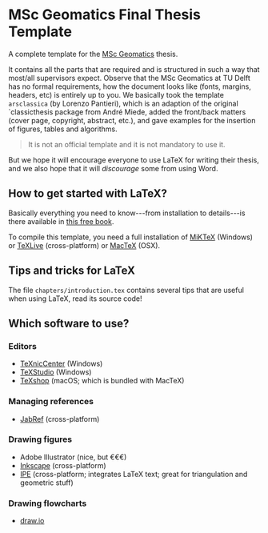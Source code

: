 # MSc Geomatics Final Thesis Template

A complete template for the [MSc Geomatics](http://geomatics.tudelft.nl) thesis.

It contains all the parts that are required and is structured in such a way that most/all supervisors expect.
Observe that the MSc Geomatics at TU Delft has no formal requirements, how the document looks like (fonts, margins, headers, etc) is entirely up to you. 
We basically took the template `arsclassica` (by Lorenzo Pantieri), which is an adaption of the original `classicthesis package from André Miede, added the front/back matters (cover page, copyright, abstract, etc.), and gave examples for the insertion of figures, tables and algorithms.

> It is not an official template and it is not mandatory to use it.

But we hope it will encourage everyone to use LaTeX for writing their thesis, and we also hope that it will *discourage* some from using Word.


## How to get started with LaTeX?

Basically everything you need to know---from installation to details---is there available in [this free book](http://en.wikibooks.org/wiki/LaTeX).

To compile this template, you need a full installation of [MiKTeX](http://miktex.org/about) (Windows) or [TeXLive](https://www.tug.org/texlive) (cross-platform) or [MacTeX](https://tug.org/mactex) (OSX). 


## Tips and tricks for LaTeX

The file `chapters/introduction.tex` contains several tips that are useful when using LaTeX, read its source code!


## Which software to use?

### Editors

  - [TeXnicCenter](http://www.texniccenter.org) (Windows)
  - [TeXStudio](https://www.texstudio.org/) (Windows)
  - [TeXshop](http://pages.uoregon.edu/koch/texshop/) (macOS; which is bundled with MacTeX)

### Managing references

  - [JabRef](http://jabref.sourceforge.net) (cross-platform)

### Drawing figures

  - Adobe Illustrator (nice, but €€€)
  - [Inkscape](https://inkscape.org/en/) (cross-platform)
  - [IPE](http://ipe.otfried.org/) (cross-platform; integrates LaTeX text; great for triangulation and geometric stuff)

### Drawing flowcharts

  - [draw.io](https://www.draw.io/)  


